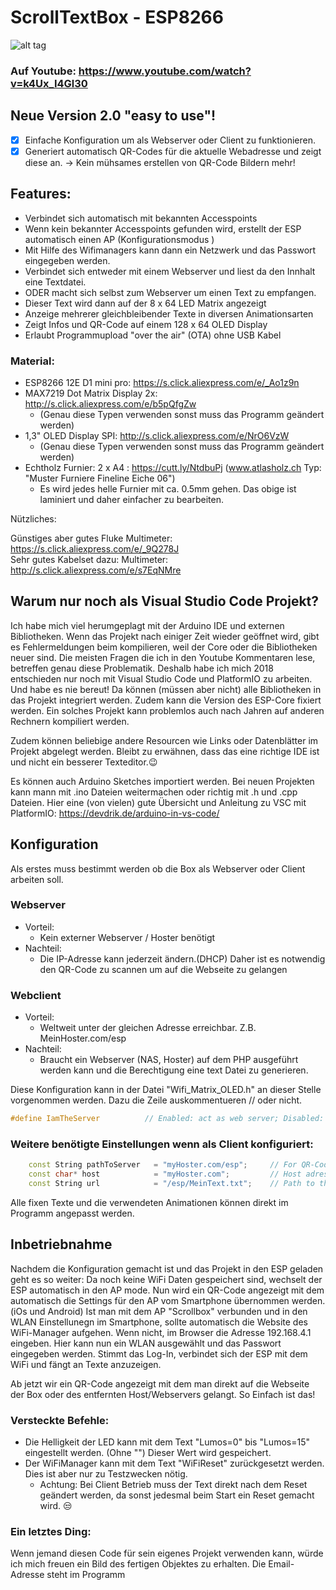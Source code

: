 # ScrollTextBox - ESP8266
![alt tag](https://github.com/DIYDave/ScrollText-ESP8266/blob/master/photos/Picture_Cut.jpg)
<br>
### Auf Youtube: https://www.youtube.com/watch?v=k4Ux_I4Gl30

## Neue Version 2.0 "easy to use"!
- [x] Einfache Konfiguration um als Webserver oder Client zu funktionieren.
- [x] Generiert automatisch QR-Codes für die aktuelle Webadresse und zeigt diese an. -> Kein mühsames erstellen von QR-Code Bildern mehr!

## Features:
- Verbindet sich automatisch mit bekannten Accesspoints
- Wenn kein bekannter Accesspoints gefunden wird, erstellt der ESP automatisch einen AP (Konfigurationsmodus )
- Mit Hilfe des Wifimanagers kann dann ein Netzwerk und das Passwort eingegeben werden.
- Verbindet sich entweder mit einem Webserver und liest da den Innhalt eine Textdatei.
- ODER macht sich selbst zum Webserver um einen Text zu empfangen.
- Dieser Text wird dann auf der 8 x 64 LED Matrix angezeigt
- Anzeige mehrerer gleichbleibender Texte in diversen Animationsarten
- Zeigt Infos und QR-Code auf einem 128 x 64 OLED Display
- Erlaubt Programmupload "over the air" (OTA) ohne USB Kabel

### Material:

- ESP8266 12E D1 mini pro:   https://s.click.aliexpress.com/e/_Ao1z9n
- MAX7219 Dot Matrix Display 2x:       http://s.click.aliexpress.com/e/b5pQfgZw 
  - (Genau diese Typen verwenden sonst muss das Programm geändert werden)
- 1,3" OLED Display SPI:      http://s.click.aliexpress.com/e/NrO6VzW
  - (Genau diese Typen verwenden sonst muss das Programm geändert werden)
- Echtholz Furnier: 2 x A4 :    https://cutt.ly/NtdbuPj  (www.atlasholz.ch Typ: "Muster Furniere Fineline Eiche 06")
  - Es wird jedes helle Furnier mit ca. 0.5mm gehen. Das obige ist laminiert und daher einfacher zu bearbeiten.

Nützliches:

Günstiges aber gutes Fluke Multimeter: https://s.click.aliexpress.com/e/_9Q278J
<br>
Sehr gutes Kabelset dazu: Multimeter: http://s.click.aliexpress.com/e/s7EqNMre
<br>

## Warum nur noch als Visual Studio Code Projekt?
Ich habe mich viel herumgeplagt mit der Arduino IDE und externen Bibliotheken.
Wenn das Projekt nach einiger Zeit wieder geöffnet wird, gibt es Fehlermeldungen beim kompilieren, weil der Core oder die Bibliotheken neuer sind.
Die meisten Fragen die ich in den Youtube Kommentaren lese, betreffen genau diese Problematik.
Deshalb habe ich mich 2018 entschieden nur noch mit Visual Studio Code und PlatformIO zu arbeiten. Und habe es nie bereut!
Da können (müssen aber nicht) alle Bibliotheken in das Projekt integriert werden. Zudem kann die Version des ESP-Core fixiert werden.
Ein solches Projekt kann problemlos auch nach Jahren auf anderen Rechnern kompiliert werden.

Zudem können beliebige andere Resourcen wie Links oder Datenblätter im Projekt abgelegt werden.
Bleibt zu erwähnen, dass das eine richtige IDE ist und nicht ein besserer Texteditor.😉

Es können auch Arduino Sketches importiert werden. Bei neuen Projekten kann mann mit .ino Dateien weitermachen oder richtig mit .h und .cpp Dateien.
Hier eine (von vielen) gute Übersicht und Anleitung zu VSC mit PlatformIO: https://devdrik.de/arduino-in-vs-code/

## Konfiguration
Als erstes muss bestimmt werden ob die Box als Webserver oder Client arbeiten soll.
### Webserver
- Vorteil:
  - Kein externer Webserver / Hoster benötigt
- Nachteil:
  - Die IP-Adresse kann jederzeit ändern.(DHCP) Daher ist es notwendig den QR-Code zu scannen um auf die Webseite zu gelangen

### Webclient
- Vorteil:
  - Weltweit unter der gleichen Adresse erreichbar. Z.B. MeinHoster.com/esp
- Nachteil:
  - Braucht ein Webserver (NAS, Hoster) auf dem PHP ausgeführt werden kann und die Berechtigung eine text Datei zu generieren.

Diese Konfiguration kann in der Datei "Wifi_Matrix_OLED.h" an dieser Stelle vorgenommen werden. Dazu die Zeile auskommentueren // oder nicht.
```C++
#define IamTheServer          // Enabled: act as web server; Disabled: act als client and needs a server
```

### Weitere benötigte Einstellungen wenn als Client konfiguriert:
```C++
    const String pathToServer   = "myHoster.com/esp";     // For QR-Code
    const char* host            = "myHoster.com";         // Host adress
    const String url            = "/esp/MeinText.txt";    // Path to the txt file
```
Alle fixen Texte und die verwendeten Animationen können direkt im Programm angepasst werden.

## Inbetriebnahme
Nachdem die Konfiguration gemacht ist und das Projekt in den ESP geladen geht es so weiter:
Da noch keine WiFi Daten gespeichert sind, wechselt der ESP automatisch in den AP mode.
Nun wird ein QR-Code angezeigt mit dem automatisch die Settings für den AP vom Smartphone übernommen werden. (iOs und Android)
Ist man mit dem AP "Scrollbox" verbunden und in den WLAN Einstellunegn im Smartphone, sollte automatisch die Website des WiFi-Manager aufgehen. Wenn nicht, im Browser die Adresse 192.168.4.1 eingeben. Hier kann nun ein WLAN ausgewählt und das Passwort eingegeben werden. Stimmt das Log-In, verbindet sich der ESP mit dem WiFi und fängt an Texte anzuzeigen.

Ab jetzt wir ein QR-Code angezeigt mit dem man direkt auf die Webseite der Box oder des entfernten Host/Webservers gelangt. So Einfach ist das!

### Versteckte Befehle:
- Die Helligkeit der LED kann mit dem Text "Lumos=0" bis "Lumos=15" eingestellt werden. (Ohne "") Dieser Wert wird gespeichert.
- Der WiFiManager kann mit dem Text "WiFiReset" zurückgesetzt werden. Dies ist aber nur zu Testzwecken nötig.
  - Achtung: Bei Client Betrieb muss der Text direkt nach dem Reset geändert werden, da sonst jedesmal beim Start ein Reset gemacht wird. 😒

### Ein letztes Ding:
Wenn jemand diesen Code für sein eigenes Projekt verwenden kann, würde ich mich freuen ein Bild des fertigen Objektes zu erhalten. Die Email-Adresse steht im Programm
